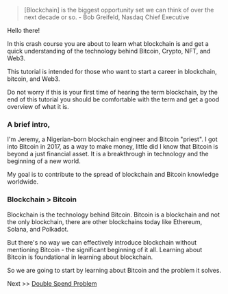 > [Blockchain] is the biggest opportunity set we can think of over the next decade or so. - Bob Greifeld, Nasdaq Chief Executive

Hello there!

In this crash course you are about to learn what blockchain is and get a quick understanding of the technology behind Bitcoin, Crypto, NFT, and Web3.

This tutorial is intended for those who want to start a career in blockchain, bitcoin, and Web3.

Do not worry if this is your first time of hearing the term blockchain, by the end of this tutorial you should be comfortable with the term and get a good overview of what it is.

### A brief intro,

I'm Jeremy, a Nigerian-born blockchain engineer and Bitcoin "priest".  I got into Bitcoin in 2017, as a way to make money, little did I know that Bitcoin is beyond a just financial asset. It is a breakthrough in technology and the beginning of a new world.

My goal is to contribute to the spread of blockchain and Bitcoin knowledge worldwide.

### Blockchain > Bitcoin

Blockchain is the technology behind Bitcoin. Bitcoin is a blockchain and not the only blockchain, there are other blockchains today like Ethereum, Solana, and Polkadot.

But there's no way we can effectively introduce blockchain without mentioning Bitcoin - the significant beginning of it all. Learning about Bitcoin is foundational in learning about blockchain.

So we are going to start by learning about Bitcoin and the problem it solves.

Next >> [Double Spend Problem](https://github.com/jeremyikwuje/intro-to-blockchain/blob/main/double-spend-problem.md)
